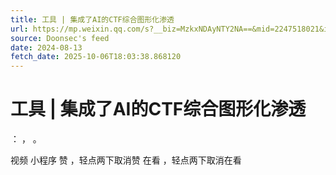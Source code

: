 ```yaml
---
title: 工具 | 集成了AI的CTF综合图形化渗透
url: https://mp.weixin.qq.com/s?__biz=MzkxNDAyNTY2NA==&mid=2247518021&idx=1&sn=2119f615191bfc67306fe5ae863abd33
source: Doonsec's feed
date: 2024-08-13
fetch_date: 2025-10-06T18:03:38.868120
---
```


# 工具 | 集成了AI的CTF综合图形化渗透

：
，
。

视频
小程序
赞
，轻点两下取消赞
在看
，轻点两下取消在看